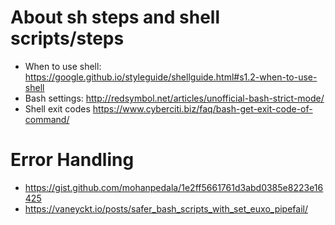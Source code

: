

# About sh steps and shell scripts/steps

* When to use shell: https://google.github.io/styleguide/shellguide.html#s1.2-when-to-use-shell
* Bash settings: http://redsymbol.net/articles/unofficial-bash-strict-mode/
* Shell exit codes https://www.cyberciti.biz/faq/bash-get-exit-code-of-command/

# Error Handling

* https://gist.github.com/mohanpedala/1e2ff5661761d3abd0385e8223e16425
* https://vaneyckt.io/posts/safer_bash_scripts_with_set_euxo_pipefail/
